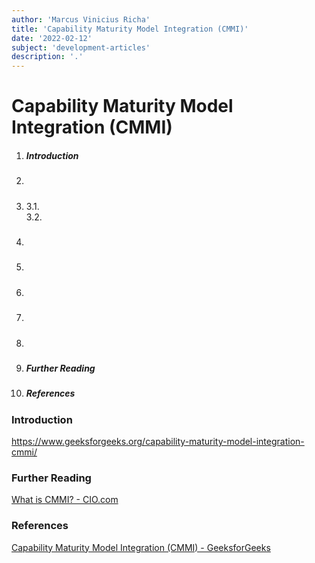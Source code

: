 ```yaml
---
author: 'Marcus Vinicius Richa'
title: 'Capability Maturity Model Integration (CMMI)'
date: '2022-02-12'
subject: 'development-articles'
description: '.'
---
```


# Capability Maturity Model Integration (CMMI)

1. ##### Introduction  
2. ##### 
3. #####  
	3.1.	
	3.2.
4. ##### 
5. ##### 
6. ##### 
7. ##### 
8. ##### 
9. ##### Further Reading
10. ##### References

### Introduction












https://www.geeksforgeeks.org/capability-maturity-model-integration-cmmi/

### Further Reading

[What is CMMI? - CIO.com](https://www.cio.com/article/274530/process-improvement-capability-maturity-model-integration-cmmi-definition-and-solutions.html)

### References


[Capability Maturity Model Integration (CMMI) - GeeksforGeeks](https://www.geeksforgeeks.org/capability-maturity-model-integration-cmmi/)


